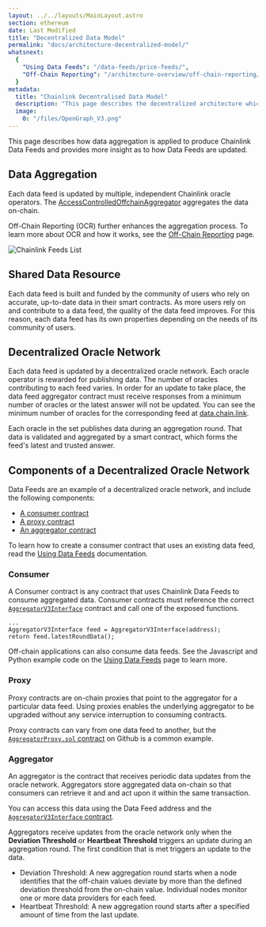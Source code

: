 ```yaml
---
layout: ../../layouts/MainLayout.astro
section: ethereum
date: Last Modified
title: "Decentralized Data Model"
permalink: "docs/architecture-decentralized-model/"
whatsnext:
  {
    "Using Data Feeds": "/data-feeds/price-feeds/",
    "Off-Chain Reporting": "/architecture-overview/off-chain-reporting/",
  }
metadata:
  title: "Chainlink Decentralised Data Model"
  description: "This page describes the decentralized architecture which enables Chainlink to aggregate data from multiple independent node operators."
  image:
    0: "/files/OpenGraph_V3.png"
---
```


This page describes how data aggregation is applied to produce Chainlink Data Feeds and provides more insight as to how Data Feeds are updated.

## Data Aggregation

Each data feed is updated by multiple, independent Chainlink oracle operators. The [AccessControlledOffchainAggregator](https://github.com/smartcontractkit/libocr/blob/master/contract/AccessControlledOffchainAggregator.sol) aggregates the data on-chain.

Off-Chain Reporting (OCR) further enhances the aggregation process. To learn more about OCR and how it works, see the [Off-Chain Reporting](/architecture-overview/off-chain-reporting/) page.

![Chainlink Feeds List](/images/contract-devs/price-aggr.png)

## Shared Data Resource

Each data feed is built and funded by the community of users who rely on accurate, up-to-date data in their smart contracts. As more users rely on and contribute to a data feed, the quality of the data feed improves. For this reason, each data feed has its own properties depending on the needs of its community of users.

## Decentralized Oracle Network

Each data feed is updated by a decentralized oracle network. Each oracle operator is rewarded for publishing data. The number of oracles contributing to each feed varies. In order for an update to take place, the data feed aggregator contract must receive responses from a minimum number of oracles or the latest answer will not be updated. You can see the minimum number of oracles for the corresponding feed at [data.chain.link](https://data.chain.link).

Each oracle in the set publishes data during an aggregation round. That data is validated and aggregated by a smart contract, which forms the feed's latest and trusted answer.

## Components of a Decentralized Oracle Network

Data Feeds are an example of a decentralized oracle network, and include the following components:

- [A consumer contract](#consumer)
- [A proxy contract](#proxy)
- [An aggregator contract](#aggregator)

To learn how to create a consumer contract that uses an existing data feed, read the [Using Data Feeds](/data-feeds/price-feeds/) documentation.

### Consumer

A Consumer contract is any contract that uses Chainlink Data Feeds to consume aggregated data. Consumer contracts must reference the correct [`AggregatorV3Interface`](https://github.com/smartcontractkit/chainlink/blob/master/contracts/src/v0.8/interfaces/AggregatorV3Interface.sol) contract and call one of the exposed functions.

<!-- prettier-ignore -->
```solidity
...
AggregatorV3Interface feed = AggregatorV3Interface(address);
return feed.latestRoundData();
```

Off-chain applications can also consume data feeds. See the Javascript and Python example code on the [Using Data Feeds](/data-feeds/price-feeds/) page to learn more.

### Proxy

Proxy contracts are on-chain proxies that point to the aggregator for a particular data feed. Using proxies enables the underlying aggregator to be upgraded without any service interruption to consuming contracts.

Proxy contracts can vary from one data feed to another, but the [`AggregatorProxy.sol` contract](https://github.com/smartcontractkit/chainlink/blob/develop/contracts/src/v0.7/dev/AggregatorProxy.sol) on Github is a common example.

### Aggregator

An aggregator is the contract that receives periodic data updates from the oracle network. Aggregators store aggregated data on-chain so that consumers can retrieve it and and act upon it within the same transaction.

You can access this data using the Data Feed address and the [`AggregatorV3Interface` contract](https://github.com/smartcontractkit/chainlink/blob/develop/contracts/src/v0.6/interfaces/AggregatorV3Interface.sol).

Aggregators receive updates from the oracle network only when the **Deviation Threshold** or **Heartbeat Threshold** triggers an update during an aggregation round. The first condition that is met triggers an update to the data.

- Deviation Threshold: A new aggregation round starts when a node identifies that the off-chain values deviate by more than the defined deviation threshold from the on-chain value. Individual nodes monitor one or more data providers for each feed.
- Heartbeat Threshold: A new aggregation round starts after a specified amount of time from the last update.
